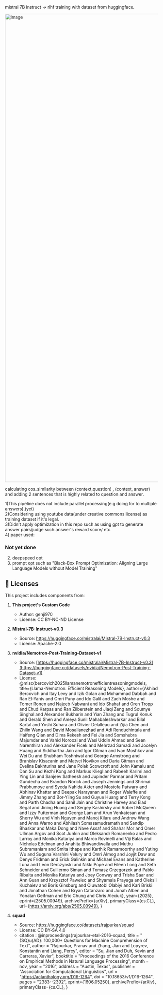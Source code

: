 mistral 7B instruct -> rlhf training with dataset from huggingface.<br>

<img width="1024" height="1536" alt="Image" src="https://github.com/user-attachments/assets/978e3e16-9e02-43f9-bc7c-90ff7ffc0026" />

calculating cos_similarity between (context,question) , (context, answer) and adding 2 sentences that is highly related to question and answer.

1)This pipeline does not include parallel processing(e.g doing for to multiple answers).(yet)<br>
2)Considering using youtube data(under creative commons license) as training dataset if it's legal.<br>
3)Didn't apply optimization in this repo such as using gpt to generate answer pairs/judge such answer's reward score/ etc.<br>
4) paper used:

### Not yet done ###
2) deepspeed opt
3) prompt opt such as "Black-Box Prompt Optimization: Aligning Large Language Models without Model Training"

## 📜 Licenses

This project includes components from:

1. **This project's Custom Code**
   - Author: genji970
   - License: CC BY-NC-ND License

2. **Mistral-7B-Instruct-v0.3**
   - Source: https://huggingface.co/mistralai/Mistral-7B-Instruct-v0.3
   - License: Apache-2.0
  
3. **nvidia/Nemotron-Post-Training-Dataset-v1**
   - Source: [https://huggingface.co/mistralai/Mistral-7B-Instruct-v0.3](https://huggingface.co/datasets/nvidia/Nemotron-Post-Training-Dataset-v1)
   - License: @misc{bercovich2025llamanemotronefficientreasoningmodels,
      title={Llama-Nemotron: Efficient Reasoning Models}, 
      author={Akhiad Bercovich and Itay Levy and Izik Golan and Mohammad Dabbah and Ran El-Yaniv and Omri Puny and Ido Galil and Zach Moshe and Tomer Ronen and Najeeb Nabwani and Ido Shahaf and Oren Tropp and Ehud Karpas and Ran Zilberstein and Jiaqi Zeng and Soumye Singhal and Alexander Bukharin and Yian Zhang and Tugrul Konuk and Gerald Shen and Ameya Sunil Mahabaleshwarkar and Bilal Kartal and Yoshi Suhara and Olivier Delalleau and Zijia Chen and Zhilin Wang and David Mosallanezhad and Adi Renduchintala and Haifeng Qian and Dima Rekesh and Fei Jia and Somshubra Majumdar and Vahid Noroozi and Wasi Uddin Ahmad and Sean Narenthiran and Aleksander Ficek and Mehrzad Samadi and Jocelyn Huang and Siddhartha Jain and Igor Gitman and Ivan Moshkov and Wei Du and Shubham Toshniwal and George Armstrong and Branislav Kisacanin and Matvei Novikov and Daria Gitman and Evelina Bakhturina and Jane Polak Scowcroft and John Kamalu and Dan Su and Kezhi Kong and Markus Kliegl and Rabeeh Karimi and Ying Lin and Sanjeev Satheesh and Jupinder Parmar and Pritam Gundecha and Brandon Norick and Joseph Jennings and Shrimai Prabhumoye and Syeda Nahida Akter and Mostofa Patwary and Abhinav Khattar and Deepak Narayanan and Roger Waleffe and Jimmy Zhang and Bor-Yiing Su and Guyue Huang and Terry Kong and Parth Chadha and Sahil Jain and Christine Harvey and Elad Segal and Jining Huang and Sergey Kashirsky and Robert McQueen and Izzy Putterman and George Lam and Arun Venkatesan and Sherry Wu and Vinh Nguyen and Manoj Kilaru and Andrew Wang and Anna Warno and Abhilash Somasamudramath and Sandip Bhaskar and Maka Dong and Nave Assaf and Shahar Mor and Omer Ullman Argov and Scot Junkin and Oleksandr Romanenko and Pedro Larroy and Monika Katariya and Marco Rovinelli and Viji Balas and Nicholas Edelman and Anahita Bhiwandiwalla and Muthu Subramaniam and Smita Ithape and Karthik Ramamoorthy and Yuting Wu and Suguna Varshini Velury and Omri Almog and Joyjit Daw and Denys Fridman and Erick Galinkin and Michael Evans and Katherine Luna and Leon Derczynski and Nikki Pope and Eileen Long and Seth Schneider and Guillermo Siman and Tomasz Grzegorzek and Pablo Ribalta and Monika Katariya and Joey Conway and Trisha Saar and Ann Guan and Krzysztof Pawelec and Shyamala Prayaga and Oleksii Kuchaiev and Boris Ginsburg and Oluwatobi Olabiyi and Kari Briski and Jonathan Cohen and Bryan Catanzaro and Jonah Alben and Yonatan Geifman and Eric Chung and Chris Alexiuk},
      year={2025},
      eprint={2505.00949},
      archivePrefix={arXiv},
      primaryClass={cs.CL},
      url={https://arxiv.org/abs/2505.00949}, 
}

4. **squad**
   - Source: https://huggingface.co/datasets/rajpurkar/squad
   - License: CC BY‑SA 4.0
   - citation : @inproceedings{rajpurkar-etal-2016-squad,
    title = "{SQ}u{AD}: 100,000+ Questions for Machine Comprehension of Text",
    author = "Rajpurkar, Pranav  and
      Zhang, Jian  and
      Lopyrev, Konstantin  and
      Liang, Percy",
    editor = "Su, Jian  and
      Duh, Kevin  and
      Carreras, Xavier",
    booktitle = "Proceedings of the 2016 Conference on Empirical Methods in Natural Language Processing",
    month = nov,
    year = "2016",
    address = "Austin, Texas",
    publisher = "Association for Computational Linguistics",
    url = "https://aclanthology.org/D16-1264",
    doi = "10.18653/v1/D16-1264",
    pages = "2383--2392",
    eprint={1606.05250},
    archivePrefix={arXiv},
    primaryClass={cs.CL},
}

   
     

